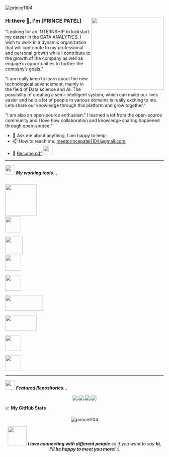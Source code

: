 <p align="left"> <img src="https://komarev.com/ghpvc/?username=prince1104&label=Profile%20views&color=red&style=flat" alt="prince1104" /> </p>

### Hi there 👋, I'm [PRINCE PATEL]                                               <img align='right' src="https://media.giphy.com/media/M9gbBd9nbDrOTu1Mqx/giphy.gif" width="230">
</em></p>
"Looking for an INTERNSHIP to kickstart my career in the DATA ANALYTICS. I wish to work in a dynamic organization that will contribute to my professional 
and personal growth while I contribute to the growth of the company as well as engage in opportunities to further the company’s goals.”

"I am really keen to learn about the new technological advancement, mainly in the field of Data science and AI.
The possibility of creating a semi-intelligent system, which can make our lives easier and help a lot of people in various domains is really exciting to me.
Lets share our knowledge through this platform and grow together."

"I am also an open-source enthusiast." I learned a lot from the open-source community and I love how collaboration and knowledge sharing happened through open-source."

- 💬 Ask me about anything, I am happy to help;
- 📫 How to reach me: [meetprincepatel1104@gmail.com](mailto:meetprincepatel1104@gmail.com);
- 📝 [Resume.pdf](https://github.com/prince1104/Resume/files/7191620/Resume.pdf) <img src="https://media.giphy.com/media/WUlplcMpOCEmTGBtBW/giphy.gif" width="30"></em></p>
---

<img src="https://media.giphy.com/media/iY8CRBdQXODJSCERIr/giphy.gif" width="30px">&nbsp;***My working tools...***
<p align="left">
  
  <code> <img src="https://img2.pngio.com/excel-2013-icon-png-download-excel-2013-icon-png-download-excel-icon-png-840_425.png" width="100"></code>
  <code> <img height="50" src="https://www.vectorlogo.zone/logos/mysql/mysql-ar21.svg"> </code>
  <code> <img src="https://cdn.jsdelivr.net/gh/devicons/devicon@latest/icons/python/python-original.svg" width="55"></code>
  <code> <img height="50" src="https://upload.wikimedia.org/wikipedia/commons/thumb/e/ed/Pandas_logo.svg/768px-Pandas_logo.svg.png"> </code>
  <code> <img height="50" src="https://www.vectorlogo.zone/logos/numpy/numpy-ar21.svg"> </code>
  <code> <img height="50" src="https://sybyl.com/wp-content/uploads/2019/11/Tableau-Logo-for-website.jpg" width='120' > </code>
  <code> <img height="50" src="https://matplotlib.org/2.2.5/_images/sphx_glr_logos2_001.png" width='100'> </code>
  <code> <img height="50" src="https://www.vectorlogo.zone/logos/jupyter/jupyter-ar21.svg"> </code>
  <code> <img height="50" src="https://seeklogo.com/images/S/scikit-learn-logo-8766D07E2E-seeklogo.com.png"> </code>
  <hr>
  <p align="center">
  
  <img src="https://media.giphy.com/media/iY8CRBdQXODJSCERIr/giphy.gif" width="30px">&nbsp;***Featured Repositories...***
<p align="left">
  
  
<p align = "center">
<a href = "https://github.com/prince1104/Electronics-Store-Purchase-Data-Analysis"><img align="center" src="https://github-readme-stats.vercel.app/api/pin/?username=prince1104&repo=Electronics-Store-Purchase-Data-Analysis&theme=tokyonight"> </a> 
<a href = "https://github.com/prince1104/Predicting-Term-Deposit-Subscription"><img align="center" src="https://github-readme-stats.vercel.app/api/pin/?username=prince1104&repo=Predicting-Term-Deposit-Subscription&theme=tokyonight"> </a> 
<a href = "https://github.com/prince1104/atliQ-hardware-sales-insight"><img align="center" src="https://github-readme-stats.vercel.app/api/pin/?username=prince1104&repo=atliQ-hardware-sales-insight&theme=tokyonight"> </a>  
<a href = "https://github.com/prince1104/Analysing-Customer-behaviour"><img align="center" src="https://github-readme-stats.vercel.app/api/pin/?username=prince1104&repo=Analysing-Customer-behaviour&theme=tokyonight"> </a> 



📈 **My GitHub Stats**

<p align="center"> <img src="https://github-readme-stats.vercel.app/api?username=prince1104&show_icons=true&theme=dracula&count_private=true" alt="prince1104"/>

<p align="center">
<img src="https://media.giphy.com/media/LnQjpWaON8nhr21vNW/giphy.gif" width="60"> <em><b>I love connecting with different people</b> so if you want to say <b>hi, I'll be happy to meet you more!</b> :)</em>
  
